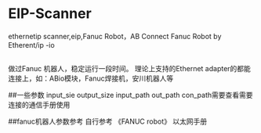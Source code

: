 # EIP-Scanner
ethernetip scanner,eip,Fanuc Robot，AB
Connect Fanuc Robot by Etherent/ip -io


##
做过Fanuc 机器人，稳定运行一段时间。
理论上支持的Ethernet adapter的都能连接上，如：ABio模块，Fanuc焊接机，安川机器人等

##一些参数 input_sie output_size input_path out_path con_path需要查看需要连接的通信手册使用

##fanuc机器人参数参考 自行参考 《FANUC robot》 以太网手册

